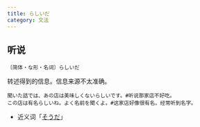 ```yaml
---
title: らしいだ
category: 文法
---
```


## 听说

`〔简体・な形・名词〕らしいだ`

转述得到的信息。信息来源不太准确。

```example
聞いた話では、あの店は美味しくないらしいです。#听说那家店不好吃。
この店は有名らしいね。よく名前を聞くよ。#这家店好像很有名，经常听到名字。
```

- 近义词「[そうだ](souda)」
